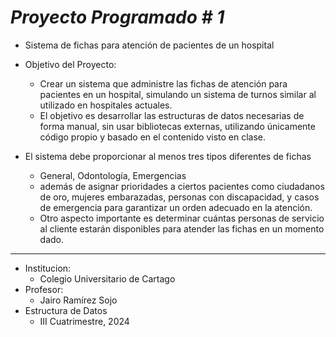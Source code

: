 # ***_Proyecto Programado # 1_***
* Sistema de fichas para atención de pacientes de un hospital

* Objetivo del Proyecto:
    * Crear un sistema que administre las fichas de atención para pacientes en un hospital,
      simulando un sistema de turnos similar al utilizado en hospitales actuales.
    * El objetivo es desarrollar las estructuras de datos necesarias de forma manual,
      sin usar bibliotecas externas, utilizando únicamente código propio y basado en el contenido visto en clase.

* El sistema debe proporcionar al menos tres tipos diferentes de fichas 
    * General, Odontología, Emergencias
    * además de asignar prioridades a ciertos pacientes
      como ciudadanos de oro, mujeres embarazadas, personas con discapacidad, y casos de emergencia
      para garantizar un orden adecuado en la atención.
    * Otro aspecto importante es determinar cuántas personas de servicio al cliente estarán
      disponibles para atender las fichas en un momento dado.

--------------------------------------------------------------------

* Institucion: 
    * Colegio Universitario de Cartago
* Profesor: 
    * Jairo Ramírez Sojo
* Estructura de Datos
    * III Cuatrimestre, 2024
